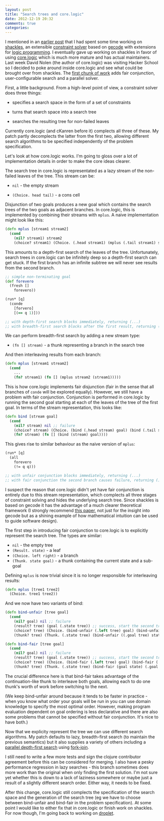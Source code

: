```yaml
---
layout: post
title: "Search trees and core.logic"
date: 2012-12-19 20:32
comments: true
categories:
---
```


I mentioned in an [earlier post](http://scattered-thoughts.net/blog/2012/12/02/hacker-school/) that I had spent some time working on [shackles](https://github.com/jamii/shackles), an extensible [constraint solver](http://en.wikipedia.org/wiki/Constraint_programming) based on [gecode](http://www.gecode.org/) with extensions for [logic programming](http://en.wikipedia.org/wiki/Logic_programming). I eventually gave up working on shackles in favor of using [core.logic](https://github.com/clojure/core.logic) which is much more mature and has actual maintainers. Last week David Nolen (the author of core.logic) was visiting Hacker School so I decided to poke around inside core.logic and see what could be brought over from shackles. The [first chunk of work](https://github.com/clojure/core.logic/pull/13) adds fair conjunction, user-configurable search and a parallel solver.

<!--more-->

First, a little background. From a high-level point of view, a constraint solver does three things:

* specifies a search space in the form of a set of constraints

* turns that search space into a search tree

* searches the resulting tree for non-failed leaves

Currently core.logic (and cKanren before it) complects all three of these. My patch partly decomplects the latter from the first two, allowing different search algorithms to be specified independently of the problem specification.

Let's look at how core.logic works. I'm going to gloss over a lot of implementation details in order to make the core ideas clearer.

The search tree in core.logic is representated as a lazy stream of the non-failed leaves of the tree. This stream can be:

* ```nil``` - the empty stream

* ```(Choice. head tail)``` - a cons cell

Disjunction of two goals produces a new goal which contains the search trees of the two goals as adjacent branches. In core.logic, this is implemented by combining their streams with ```mplus```. A naive implementation might look like this:

``` clojure
(defn mplus [stream1 stream2]
  (cond
    (nil? stream1) stream2
    (choice? stream1) (Choice. (.head stream1) (mplus (.tail stream1) stream2))))
```

This amounts to a depth-first search of the leaves of the tree. Unfortunately, search trees in core.logic can be infinitely deep so a depth-first search can get stuck. If the first branch has an infinite subtree we will never see results from the second branch.

``` clojure
;; simple non-terminating goal
(def forevero
  (fresh []
    forevero))

(run* [q]
  (conde
    [forvero]
    [(== q 1)]))

;; with depth-first search blocks immediately, returning (...)
;; with breadth-first search blocks after the first result, returning (1 ...)
```

We can perform breadth-first search by adding a new stream type:

* ```(fn [] stream)``` - a thunk representing a branch in the search tree

And then interleaving results from each branch:

``` clojure
(defn mplus [stream1 stream2]
  (cond
    ...
    (fn? stream1) (fn [] (mplus stream2 (stream1)))))
```

This is how core.logic implements fair disjunction (fair in the sense that all branches of ```conde``` will be explored equally). However, we still have a problem with fair conjunction. Conjunction is performed in core.logic by running the second goal starting at each of the leaves of the tree of the first goal. In terms of the stream representation, this looks like:

``` clojure
(defn bind [stream goal]
  (cond
    (nil? stream) nil ;; failure
    (choice? stream) (Choice. (bind (.head stream) goal) (bind (.tail stream) goal))
    (fn? stream) (fn [] (bind (stream) goal))))
```

This gives rise to similar behaviour as the naive version of ```mplus```:

``` clojure
(run* [q]
  (all
    forevero
    (!= q q)))

;; with unfair conjunction blocks immediately, returning (...)
;; with fair conjunction the second branch causes failure, returning ()
```

I suspect the reason that core.logic didn't yet have fair conjunction is entirely due to this stream representation, which complects all three stages of constraint solving and hides the underlying search tree. Since shackles is based on gecode it has the advantage of a much clearer theoretical framework (I strongly recommend [this paper](http://www.gecode.org/paper.html?id=Tack:PhD:2009), not just for the insight into gecode but as a shining example of how mathematical intuition can be used to guide software design).

The first step in introducing fair conjunction to core.logic is to explicitly represent the search tree. The types are similar:

* ```nil``` - the empty tree
* ```(Result. state)``` - a leaf
* ```(Choice. left right)``` - a branch
* ```(Thunk. state goal)``` - a thunk containing the current state and a sub-goal

Defining ```mplus``` is now trivial since it is no longer responsible for interleaving results:

``` clojure
(defn mplus [tree1 tree2]
  (Choice. tree1 tree2))
```

And we now have two variants of bind:

``` clojure
(defn bind-unfair [tree goal]
  (cond
    (nil? goal) nil ;; failure
    (result? tree) (goal (.state tree)) ;; success, start the second tree here
    (choice? tree) (Choice. (bind-unfair (.left tree) goal) (bind-unfair (.right tree) goal))
    (thunk? tree) (Thunk. (.state tree) (bind-unfair ((.goal tree) state) goal))))

(defn bind-fair [tree goal]
  (cond
    (nil? goal) nil ;; failure
    (result? tree) (goal (.state tree)) ;; success, start the second tree here
    (choice? tree) (Choice. (bind-fair (.left tree) goal) (bind-fair (.right tree) goal))
    (thunk? tree) (Thunk. (.state tree) (bind-fair (goal state) (.goal tree))))) ;; interleave!
```

The crucial difference here is that bind-fair takes advantage of the continuation-like thunk to interleave both goals, allowing each to do one thunk's worth of work before switching to the next.

(We keep bind-unfair around because it tends to be faster in practice - when you know what order your goals will be run in you can use domain knowledge to specify the most optimal order. However, making program evaluation dependent on goal ordering is less declarative and there are also some problems that cannot be specified without fair conjunction. It's nice to have both.)

Now that we explicity represent the tree we can use different search algorithms. My patch defaults to lazy, breadth-first search (to maintain the previous semantics) but it also supplies a variety of others including a [parallel depth-first search](https://github.com/jamii/core.logic/blob/flexible-search/src/main/clojure/clojure/core/logic/par.clj#L49) using [fork-join](http://docs.oracle.com/javase/tutorial/essential/concurrency/forkjoin.html).

I still need to write a few more tests and sign the clojure contributor agreement before this can be considered for merging. I also have a pesky performance regression in lazy searches - this branch sometimes does more work than the original when only finding the first solution. I'm not sure yet whether this is down to a lack of laziness somewhere or maybe just a result of a slightly different search order. Either way, it needs to be fixed.

After this change, core.logic still complects the specification of the search space and the generation of the search tree (eg we have to choose between bind-unfair and bind-fair in the problem specification). At some point I would like to either fix that in core.logic or finish work on shackles. For now though, I'm going back to working on [droplet](https://github.com/jamii/droplet).
